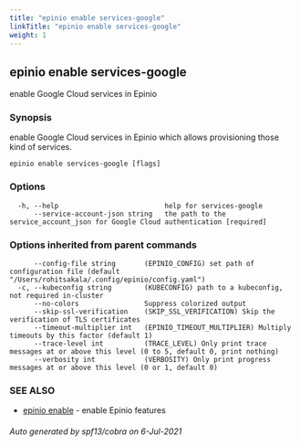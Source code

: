 ```yaml
---
title: "epinio enable services-google"
linkTitle: "epinio enable services-google"
weight: 1
---
```

## epinio enable services-google

enable Google Cloud services in Epinio

### Synopsis

enable Google Cloud services in Epinio which allows provisioning those kind of services.

```
epinio enable services-google [flags]
```

### Options

```
  -h, --help                          help for services-google
      --service-account-json string   the path to the service_account_json for Google Cloud authentication [required]
```

### Options inherited from parent commands

```
      --config-file string       (EPINIO_CONFIG) set path of configuration file (default "/Users/rohitsakala/.config/epinio/config.yaml")
  -c, --kubeconfig string        (KUBECONFIG) path to a kubeconfig, not required in-cluster
      --no-colors                Suppress colorized output
      --skip-ssl-verification    (SKIP_SSL_VERIFICATION) Skip the verification of TLS certificates
      --timeout-multiplier int   (EPINIO_TIMEOUT_MULTIPLIER) Multiply timeouts by this factor (default 1)
      --trace-level int          (TRACE_LEVEL) Only print trace messages at or above this level (0 to 5, default 0, print nothing)
      --verbosity int            (VERBOSITY) Only print progress messages at or above this level (0 or 1, default 0)
```

### SEE ALSO

* [epinio enable](../epinio_enable)	 - enable Epinio features

###### Auto generated by spf13/cobra on 6-Jul-2021
